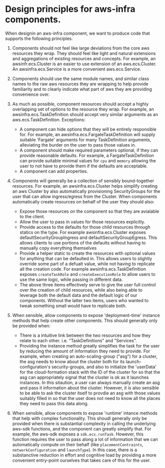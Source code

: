 # Design principles for aws-infra components.

When designin an aws-infra component, we want to produce code that supports the following principles.

1. Components should not feel like large deviations from the core aws resources they wrap.  They should 
feel like light and natural extensions and aggregations of existing resources and concepts. For example,
an awsinfr.ecs.Cluster is an easier to use extension of an aws.ecs.Cluster.  An awsinfra.ecs.Service is
a more convenient aws.ecs.Service.

1. Components should use the same module names, and similar class names to the raw aws resources they are
wrapping to help provide familiarity and to clearly indicate what part of aws they are providing convenience
over.

1. As much as possible, component resources should accept a highly overlapping set of options to the resource
they wrap. For example, an awsinfra.ecs.TaskDefinition should accept very similar arguments as an aws.ecs.TaskDefinition.
Exceptions:
   * A component can hide options that they will be entirely responsible for.  For example, an 
     awsinfra.ecs.FargateTaskDefinition will supply suitable 'Fargate' arguments for many TaskDefinition 
     arguments, alleviating the burder on the user to pass those values in.
   * A component should make required parameters optional, if they can provide reasonable defaults.  For 
     example, a FargateTaskDefinition can provide suitable minimal values for `cpu` and `memory` allowing 
     the user to not have to provide them if the defaults are acceptable.
   * A component can add properties.
   
1. Components will generally be a collection of sensibly bound-together resources.  For example, an 
   awsinfra.ecs.Cluster helps simplify creating an aws Cluster by also automatically provisioning 
   SecurityGroups for the user that can allow ingress/egress from the Cluster.  When components 
   automatically create resources on behalf of the user they should also:
    * Expose those resources on the component so that they are avialable to the client.
    * Allow the user to pass in values for those resources explicitly.
    * Provide access to the defaults for those child resources through statics on the type. For example
      awsinfra.ecs.Cluster exposes defaultSecurityGroupIngress and defaultSecurityGroupEgress.  This
      allows clients to use portions of the defaults without having to manually copy everything themselves
    * Provide a helper static to create the resources with optional values for anything that can be 
      defaulted in.  This allows users to slightly override some part of a defualt value, while not
      having to replicate all the creation code.  For example awsinfra.ecs.TaskDefinition exposes 
      `createTaskRole` and `createExecutionRole` to allow users to use the same logic, while passing
      in different data.
    * The above three items effectively serve to give the user full control over the creation of child 
      resources, while also being able to leverage both the default data and the default logic of our 
      components. Without the latter two items, users who wanted to tweak something small would have to 
      replicate both. 
      
1. When sensible, allow components to expose 'deployment-time' instance methods that help create other 
   components.  This should generally only be provided when:
   * There is a intuitive link between the two resources and how they relate to each other.  i.e. "TaskDefinitions" 
     and "Services".  
   * Providing the instance method greatly simplifies the task for the user by reducing the
     amount of information they need to provide.  For example, when creating an auto-scaling-group ("asg")
     for a cluster, the asg needs to know about the cluster both for its launch-configuration's security-groups,
     and also to initialize the 'userData' for the cloud-formation stack with the ID of the cluster for 
     so that the asg can appropriately signal that the cluster is ok as it launches instances.  In this 
     sitaution, a user can always manually create an asg and pass it information about the cluster.  However,
     it is also sensible to be able to ask the cluster itself to provdie an asg with those values suitably
     filled in so that the user does not need to know all the places they need to pass this data along.
     
1. When sensible, allow components to expose 'runtime' intance methods that help with complex functionality.
   This shoudl generally only be provided when there is substantial complexity in calling the underlying
   aws-sdk functions, and the component can greatly simplify that.  For example, the aws-sdk exposes a 
   `sdk.ecs.runTask`. However, this function requires the user to pass along a lot of information that we 
   can automatically compute on their behalf (like `placementContraints`, `networkConfiguration` and `launchType`).
   In this case, there is a substanctive reduction in effort and cognitive load by providing a more convenient
   entry-point ourselves that takes care of this for the user.
     
     
